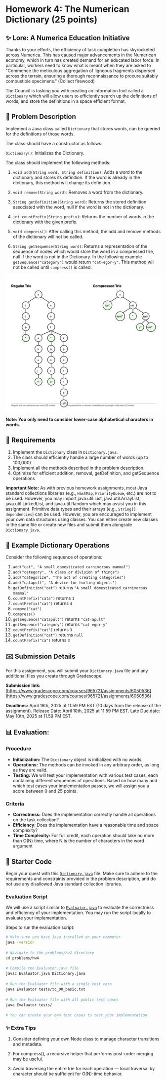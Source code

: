 # Homework 4: The Numerican Dictionary (25 points)

## :sparkles: Lore: A Numerica Education Initiative

Thanks to your efforts, the efficiency of task completion has skyrocketed across Numerica. This has caused major advancements in the Numerican economy, which in turn has created demand for an educated labor force. In particular, workers need to know what is meant when they are asked to "Commence the meticulous aggregation of ligneous fragments dispersed across the terrain, ensuring a thorough reconnaissance to procure suitably combustible specimens." (Collect firewood)

The Council is tasking you with creating an information tool called a `Dictionary` which will allow users to efficiently search up the definitions of words, and store the definitions in a space efficient format.

## :scroll: Problem Description

Implement a Java class called `Dictionary` that stores words, can be queried for the definitions of those words.

The class should have a constructor as follows:

`Dictionary()`: Initializes the Dictionary.

The class should implement the following methods:

1. `void add(String word, String definition)`: Adds a word to the dictionary and stores its definition. If the word is already in the dictionary, this method will change its definition.

2. `void remove(String word)`: Removes a word from the dictionary.

3. `String getDefinition(String word)`: Returns the stored definition associated with the word, null if the word is not in the dictionary.

4. `int countPrefix(String prefix)`: Returns the number of words in the dictionary with the given prefix.

5. `void compress()`: After calling this method, the add and remove methods of the dictionary will not be called.

6. `String getSequence(String word)`: Returns a representation of the sequence of nodes which would store the word in a compressed trie, null if the word is not in the Dictionary. In the following example `getSequence("category")` would return `"cat-egor-y"`. This method will not be called until `compress()` is called.


![A compressed trie visualization](compressed_trie.png)

**Note: You only need to consider lower-case alphabetical characters in words.**

## :briefcase: Requirements

1. Implement the `Dictionary` class in `Dictionary.java`.
2. The class should efficiently handle a large number of words (up to 100,000).
3. Implement all the methods described in the problem description.
4. Optimize for efficient addition, removal, getDefinition, and getSequence operations

**Important Note:** As with previous homework assignments, most Java standard collections libraries (e.g., `HashMap`, `PriorityQueue`, etc.) are not to be used. However, you may import java.util.List, java.util.ArrayList, java.util.LinkedList, and java.util.Random which may assist you in this assignment. Primitive data types and their arrays (e.g., `String[] dependencies`) can be used. However, you are encouraged to implement your own data structures using classes. You can either create new classes in the same file or create new files and submit them alongside `Dictionary.java`.

## :footprints: Example Dictionary Operations

Consider the following sequence of operations:

1. `add("cat", "A small domesticated carnivorous mammal")`
2. `add("category", "A class or division of things")`
3. `add("categorize", "The act of creating categories")`
4. `add("catapult", "A device for hurling objects")`
5. `getDefinition("cat")` returns `"A small domesticated carnivorous mammal"`
6. `countPrefix("cata")` returns `1`
7. `countPrefix("cat")` returns `4`
8. `remove("cat")`
9. `compress()`
10. `getSequence("catapult")` returns `"cat-apult"`
11. `getSequence("category")` returns `"cat-egor-y"`
12. `countPrefix("cat")` returns `3`
13. `getDefinition("cat")` returns `null`
14. `countPrefix("ca")` returns `3`

## :envelope: Submission Details

For this assignment, you will submit your `Dictionary.java` file and any additional files you create through Gradescope.

__Submission link:__ [https://www.gradescope.com/courses/965721/assignments/6050536](https://www.gradescope.com/courses/965721/assignments/6050536)


__Deadlines:__  April 18th, 2025 at 11:59 PM EST (10 days from the release of the assignment). Release Date: April 10th, 2025 at 11.59 PM EST. Late Due date: May 10th, 2025 at 11.59 PM EST.

## :bar_chart: Evaluation:

### Procedure

- __Initialization:__ The `Dictionary` object is initialized with no words.
- __Operations:__ The methods can be invoked in any arbitrary order, as long as they are valid.
- __Testing:__ We will test your implementation with various test cases, each containing different sequences of operations. Based on how many and which test cases your implementation passes, we will assign you a score between 0 and 25 points. 

### Criteria

- __Correctness:__ Does the implementation correctly handle all operations on the task collection?
- __Efficiency:__ Does the implementation have a reasonable time and space complexity?
- __Time Complexity:__ For full credit, each operation should take no more than O(N) time, where N is the number of characters in the word argument

## :rocket: Starter Code

Begin your quest with this [`Dictionary.java`](Dictionary.java) file. Make sure to adhere to the requirements and constraints provided in the problem description, and do not use any disallowed Java standard collection libraries.

### Evaluation Script

We will use a script similar to [`Evaluator.java`](Evaluator.java) to evaluate the correctness and efficiency of your implementation. You may run the script locally to evaluate your implementation.

Steps to run the evaluation script:
```bash
# Make sure you have Java installed on your computer
java -version

# Navigate to the problems/hw2 directory
cd problems/hw4

# Compile the Evaluator.java file
javac Evaluator.java Dictionary.java

# Run the Evaluator file with a single test case
java Evaluator tests/tc_00_basic.txt

# Run the Evaluator file with all public test cases
java Evaluator tests/

# You can create your own test cases to test your implementation
```

### ✨ Extra Tips
1. Consider defining your own Node class to manage character transitions and metadata.

2. For compress(), a recursive helper that performs post-order merging may be useful.

3. Avoid traversing the entire trie for each operation — local traversal by character should be sufficient for O(N)-time behavior.